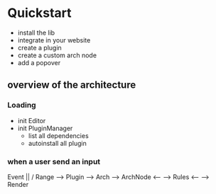 # Quickstart
- install the lib
- integrate in your website
- create a plugin
- create a custom arch node
- add a popover

## overview of the architecture

### Loading
- init Editor
- init PluginManager
  - list all dependencies
  - autoinstall all plugin

### when a user send an input

 Event
  ||
  \/
Range --> Plugin --> Arch --> ArchNode
                          <--
                          --> Rules
                          <--
                          --> Render